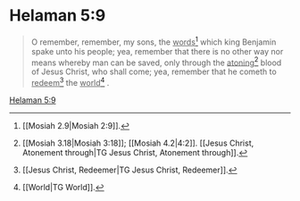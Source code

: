 # Helaman 5:9

> O remember, remember, my sons, the <u>words</u>[^a] which king Benjamin spake unto his people; yea, remember that there is no other way nor means whereby man can be saved, only through the <u>atoning</u>[^b] blood of Jesus Christ, who shall come; yea, remember that he cometh to <u>redeem</u>[^c] the <u>world</u>[^d] .

[Helaman 5:9](https://www.churchofjesuschrist.org/study/scriptures/bofm/hel/5?lang=eng&id=p9#p9)


[^a]: [[Mosiah 2.9|Mosiah 2:9]].  
[^b]: [[Mosiah 3.18|Mosiah 3:18]]; [[Mosiah 4.2|4:2]]. [[Jesus Christ, Atonement through|TG Jesus Christ, Atonement through]].  
[^c]: [[Jesus Christ, Redeemer|TG Jesus Christ, Redeemer]].  
[^d]: [[World|TG World]].  
